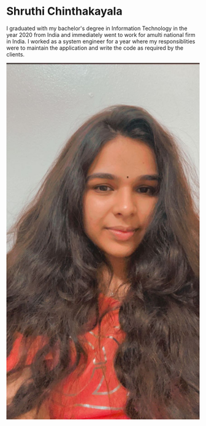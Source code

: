 # Shruthi Chinthakayala

I graduated with my bachelor's degree in Information Technology in the year 2020 from India and immediately went to work for amulti national firm in India. I worked as a system engineer for a year where my responsiblities were to maintain the application and write the code as required by the clients.

![MyPicture](./myimage.jpeg)

